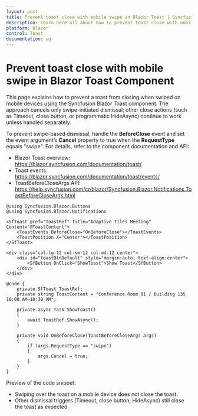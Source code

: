 ```yaml
---
layout: post
title: Prevent toast close with mobile swipe in Blazor Toast | Syncfusion
description: Learn here all about how to prevent toast close with mobile swipe in Syncfusion Blazor Toast component and more.
platform: Blazor
control: Toast
documentation: ug
---
```


# Prevent toast close with mobile swipe in Blazor Toast Component
This page explains how to prevent a toast from closing when swiped on mobile devices using the Syncfusion Blazor Toast component. The approach cancels only swipe-initiated dismissal; other close actions (such as Timeout, close button, or programmatic HideAsync) continue to work unless handled separately.

To prevent swipe-based dismissal, handle the **BeforeClose** event and set the event argument’s **Cancel** property to true when the **RequestType** equals "swipe". For details, refer to the component documentation and API:
- Blazor Toast overview: https://blazor.syncfusion.com/documentation/toast/
- Toast events: https://blazor.syncfusion.com/documentation/toast/events/
- ToastBeforeCloseArgs API: https://help.syncfusion.com/cr/blazor/Syncfusion.Blazor.Notifications.ToastBeforeCloseArgs.html

```cshtml
@using Syncfusion.Blazor.Buttons
@using Syncfusion.Blazor.Notifications

<SfToast @ref="ToastRef" Title="Adaptive Tiles Meeting" Content="@ToastContent">
    <ToastEvents BeforeClose="OnBeforeClose"></ToastEvents>
    <ToastPosition X="Center"></ToastPosition>
</SfToast>

<div class="col-lg-12 col-sm-12 col-md-12 center">
    <div id="toastBtnDefault" style="margin:auto; text-align:center">
        <SfButton OnClick="ShowToast">Show Toast</SfButton>
    </div>
</div>

@code {
    private SfToast ToastRef;
    private string ToastContent = "Conference Room 01 / Building 135 10:00 AM–10:30 AM";

    private async Task ShowToast()
    {
        await ToastRef.ShowAsync();
    }

    private void OnBeforeClose(ToastBeforeCloseArgs args)
    {
        if (args.RequestType == "swipe")
        {
            args.Cancel = true;
        }
    }
}
```

Preview of the code snippet:
- Swiping over the toast on a mobile device does not close the toast.
- Other dismissal triggers (Timeout, close button, HideAsync) still close the toast as expected.